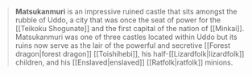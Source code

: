 > **Matsukanmuri** is an impressive ruined castle that sits amongst the rubble of Uddo, a city that was once the seat of power for the [[Teikoku Shogunate]] and the first capital of the nation of [[Minkai]]. Matsukanmuri was one of three castles located within Uddo but its ruins now serve as the lair of the powerful and secretive [[Forest dragon|forest dragon]] [[Toishihebi]], his half-[[Lizardfolk|lizardfolk]] children, and his [[Enslaved|enslaved]] [[Ratfolk|ratfolk]] minions.







